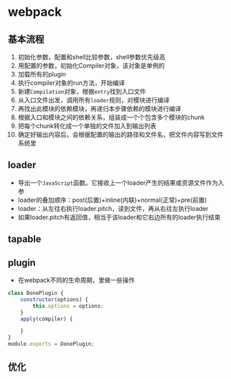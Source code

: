 # webpack
## 基本流程
1. 初始化参数，配置和shell比较参数，shell参数优先级高
2. 用配置的参数，初始化Compiler对象，该对象是单例的
3. 加载所有的plugin
4. 执行compiler对象的run方法，开始编译
5. 新建`Compilation`对象，根据`entry`找到入口文件
6. 从入口文件出发，调用所有`loader`规则，对模块进行编译
7. 再找出此模块的依赖模块，再递归本步骤依赖的模块进行编译
8. 根据入口和模块之间的依赖关系，组装成一个个包含多个模块的chunk
9. 把每个chunk转化成一个单独的文件加入到输出列表
10. 确定好输出内容后，会根据配置的输出的路径和文件名，把文件内容写到文件系统里
## loader
* 导出一个`JavaScript`函数。它接收上一个loader产生的结果或资源文件作为入参
* loader的叠加顺序：post(后置)+inline(内联)+normal(正常)+pre(前置)
* loader：从左往右执行loader.pitch，读到文件，再从右往左执行loader
* 如果loader.pitch有返回值，相当于该loader和它右边所有的loader执行结束
## tapable
## plugin
* 在webpack不同的生命周期，里做一些操作
```javascript
class DonePlugin {
    constructor(options) {
        this.options = options;
    }
    apply(compiler) {

    }
}
module.exports = DonePlugin;
```
## 优化